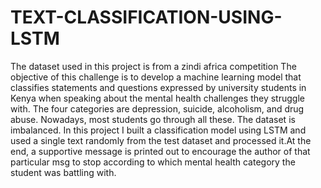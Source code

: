 # TEXT-CLASSIFICATION-USING-LSTM

The dataset used in this project is from a zindi africa competition
The objective of this challenge is to develop a machine learning model that classifies statements and questions expressed by university students in Kenya when speaking about the mental health challenges they struggle with. The four categories are depression, suicide, alcoholism, and drug abuse.
Nowadays, most students go through all these. The dataset is imbalanced.
In this project I built a classification model using LSTM and used a single text randomly from the test dataset and processed it.At the end, a supportive message is printed out to encourage the author of that particular msg to stop according to which mental health category the student was battling with.
